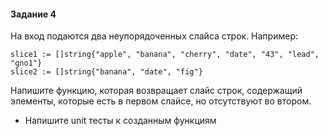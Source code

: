 #### Задание 4

На вход подаются два неупорядоченных слайса строк.
Например:
```
slice1 := []string{"apple", "banana", "cherry", "date", "43", "lead", "gno1"}
slice2 := []string{"banana", "date", "fig"}
```
Напишите функцию, которая возвращает слайс строк, содержащий элементы, которые есть в первом слайсе, но отсутствуют во втором.

* Напишите unit тесты к созданным функциям